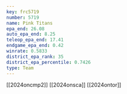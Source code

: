 ```yaml
---
key: frc5719
number: 5719
name: Pink Titans
epa_end: 26.08
auto_epa_end: 8.25
teleop_epa_end: 17.41
endgame_epa_end: 0.42
winrate: 0.5833
district_epa_rank: 35
district_epa_percentile: 0.7426
type: Team
---
```

[[2024oncmp2]]
[[2024onsca]]
[[2024ontor]]
